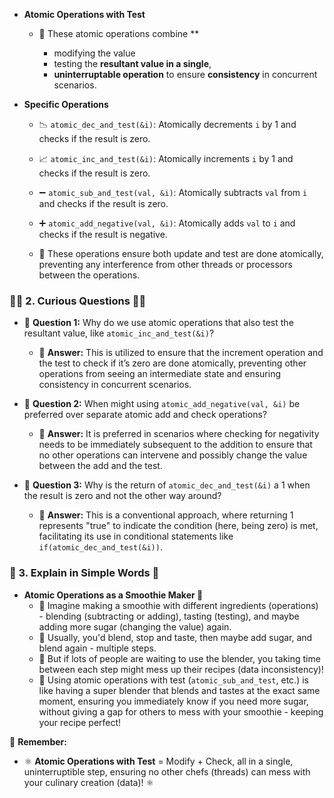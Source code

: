 - **Atomic Operations with Test**
  - 🧪 These atomic operations combine **
  
    - modifying the value
    - testing the **resultant value in a single**, 
    - **uninterruptable operation** to ensure **consistency** in concurrent scenarios.
  
- **Specific Operations**

  - 📉 `atomic_dec_and_test(&i)`: Atomically decrements `i` by 1 and checks if the result is zero.
  - 📈 `atomic_inc_and_test(&i)`: Atomically increments `i` by 1 and checks if the result is zero.
  - ➖ `atomic_sub_and_test(val, &i)`: Atomically subtracts `val` from `i` and checks if the result is zero.
  - ➕ `atomic_add_negative(val, &i)`: Atomically adds `val` to `i` and checks if the result is negative.
  
  - 🌟 These operations ensure both update and test are done atomically, preventing any interference from other threads or processors between the operations.

### 🕵️‍♂️ 2. **Curious Questions** 🕵️‍♂️

- 🤔 **Question 1:** Why do we use atomic operations that also test the resultant value, like `atomic_inc_and_test(&i)`?
  - 🧠 **Answer:** This is utilized to ensure that the increment operation and the test to check if it’s zero are done atomically, preventing other operations from seeing an intermediate state and ensuring consistency in concurrent scenarios.

- 🤔 **Question 2:** When might using `atomic_add_negative(val, &i)` be preferred over separate atomic add and check operations?
  - 🧠 **Answer:** It is preferred in scenarios where checking for negativity needs to be immediately subsequent to the addition to ensure that no other operations can intervene and possibly change the value between the add and the test.

- 🤔 **Question 3:** Why is the return of `atomic_dec_and_test(&i)` a 1 when the result is zero and not the other way around?
  - 🧠 **Answer:** This is a conventional approach, where returning 1 represents "true" to indicate the condition (here, being zero) is met, facilitating its use in conditional statements like `if(atomic_dec_and_test(&i))`.

### 🍎 3. **Explain in Simple Words** 🍎

- **Atomic Operations as a Smoothie Maker 🥤**
  - 🍓 Imagine making a smoothie with different ingredients (operations) - blending (subtracting or adding), tasting (testing), and maybe adding more sugar (changing the value) again.
  - 🔄 Usually, you'd blend, stop and taste, then maybe add sugar, and blend again - multiple steps.
  - 🤯 But if lots of people are waiting to use the blender, you taking time between each step might mess up their recipes (data inconsistency)!
  - 🚀 Using atomic operations with test (`atomic_sub_and_test`, etc.) is like having a super blender that blends and tastes at the exact same moment, ensuring you immediately know if you need more sugar, without giving a gap for others to mess with your smoothie - keeping your recipe perfect!

📘 **Remember:**
- ⚛️ **Atomic Operations with Test** = Modify + Check, all in a single, uninterruptible step, ensuring no other chefs (threads) can mess with your culinary creation (data)! ⚛️